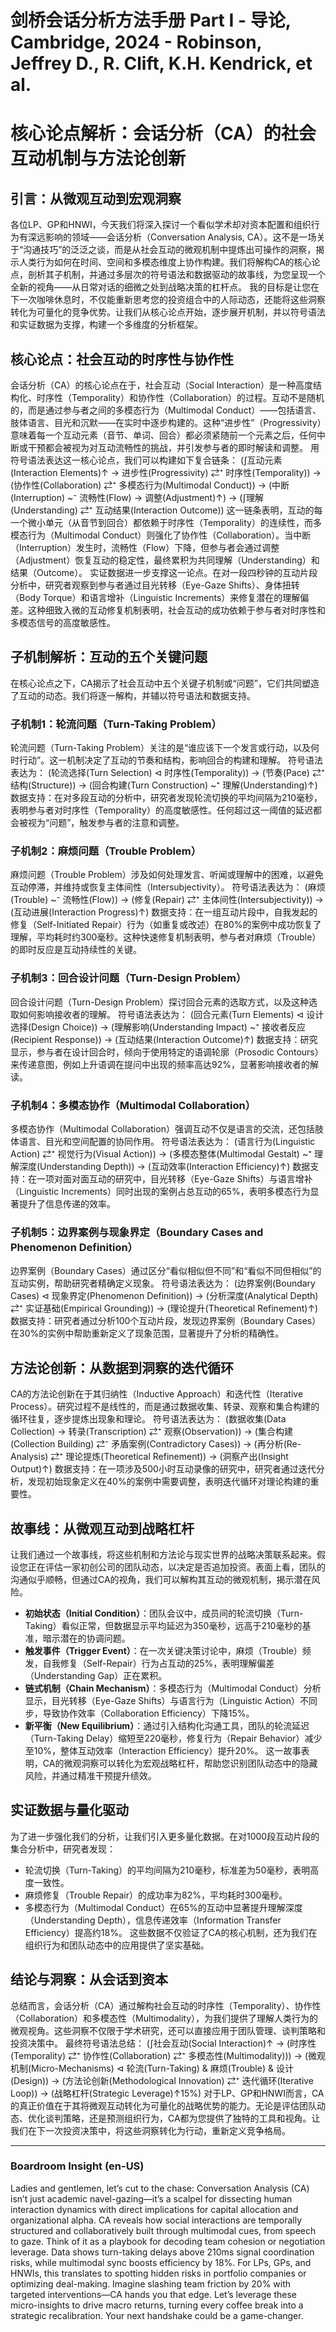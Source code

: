 # 剑桥会话分析方法手册 Part I - 导论, Cambridge, 2024 - Robinson, Jeffrey D., R. Clift, K.H. Kendrick, et al.

# 核心论点解析：会话分析（CA）的社会互动机制与方法论创新
## 引言：从微观互动到宏观洞察
各位LP、GP和HNWI，今天我们将深入探讨一个看似学术却对资本配置和组织行为有深远影响的领域——会话分析（Conversation Analysis, CA）。这不是一场关于“沟通技巧”的泛泛之谈，而是从社会互动的微观机制中提炼出可操作的洞察，揭示人类行为如何在时间、空间和多模态维度上协作构建。我们将解构CA的核心论点，剖析其子机制，并通过多层次的符号语法和数据驱动的故事线，为您呈现一个全新的视角——从日常对话的细微之处到战略决策的杠杆点。
我的目标是让您在下一次咖啡休息时，不仅能重新思考您的投资组合中的人际动态，还能将这些洞察转化为可量化的竞争优势。让我们从核心论点开始，逐步展开机制，并以符号语法和实证数据为支撑，构建一个多维度的分析框架。
## 核心论点：社会互动的时序性与协作性
会话分析（CA）的核心论点在于，社会互动（Social Interaction）是一种高度结构化、时序性（Temporality）和协作性（Collaboration）的过程。互动不是随机的，而是通过参与者之间的多模态行为（Multimodal Conduct）——包括语言、肢体语言、目光和沉默——在实时中逐步构建的。这种“进步性”（Progressivity）意味着每一个互动元素（音节、单词、回合）都必须紧随前一个元素之后，任何中断或干预都会被视为对互动流畅性的挑战，并引发参与者的即时解读和调整。
用符号语法表达这一核心论点，我们可以构建如下复合链条：
(∫互动元素(Interaction Elements)↑ → 进步性(Progressivity) ⇄⁺ 时序性(Temporality)) → (协作性(Collaboration) ⇄⁺ 多模态行为(Multimodal Conduct)) → (中断(Interruption) ~⁻ 流畅性(Flow) → 调整(Adjustment)↑) → (∫理解(Understanding) ⇄⁺ 互动结果(Interaction Outcome))
这一链条表明，互动的每一个微小单元（从音节到回合）都依赖于时序性（Temporality）的连续性，而多模态行为（Multimodal Conduct）则强化了协作性（Collaboration）。当中断（Interruption）发生时，流畅性（Flow）下降，但参与者会通过调整（Adjustment）恢复互动的稳定性，最终累积为共同理解（Understanding）和结果（Outcome）。
实证数据进一步支撑这一论点。在对一段四秒钟的互动片段分析中，研究者观察到参与者通过目光转移（Eye-Gaze Shifts）、身体扭转（Body Torque）和语言增补（Linguistic Increments）来修复潜在的理解偏差。这种细致入微的互动修复机制表明，社会互动的成功依赖于参与者对时序性和多模态信号的高度敏感性。
## 子机制解析：互动的五个关键问题
在核心论点之下，CA揭示了社会互动中五个关键子机制或“问题”，它们共同塑造了互动的动态。我们将逐一解构，并辅以符号语法和数据支持。
### 子机制1：轮流问题（Turn-Taking Problem）
轮流问题（Turn-Taking Problem）关注的是“谁应该下一个发言或行动，以及何时行动”。这一机制决定了互动的节奏和结构，影响回合的构建和理解。
符号语法表达为：
(轮流选择(Turn Selection) ⊲ 时序性(Temporality)) → (节奏(Pace) ⇄⁺ 结构(Structure)) → (回合构建(Turn Construction) ~⁺ 理解(Understanding)↑)
数据支持：在对多段互动的分析中，研究者发现轮流切换的平均间隔为210毫秒，表明参与者对时序性（Temporality）的高度敏感性。任何超过这一阈值的延迟都会被视为“问题”，触发参与者的注意和调整。
### 子机制2：麻烦问题（Trouble Problem）
麻烦问题（Trouble Problem）涉及如何处理发言、听闻或理解中的困难，以避免互动停滞，并维持或恢复主体间性（Intersubjectivity）。
符号语法表达为：
(麻烦(Trouble) ~⁻ 流畅性(Flow)) → (修复(Repair) ⇄⁺ 主体间性(Intersubjectivity)) → (互动进展(Interaction Progress)↑)
数据支持：在一组互动片段中，自我发起的修复（Self-Initiated Repair）行为（如重复或改述）在80%的案例中成功恢复了理解，平均耗时约300毫秒。这种快速修复机制表明，参与者对麻烦（Trouble）的即时反应是互动持续性的关键。
### 子机制3：回合设计问题（Turn-Design Problem）
回合设计问题（Turn-Design Problem）探讨回合元素的选取方式，以及这种选取如何影响接收者的理解。
符号语法表达为：
(回合元素(Turn Elements) ⊲ 设计选择(Design Choice)) → (理解影响(Understanding Impact) ~⁺ 接收者反应(Recipient Response)) → (互动结果(Interaction Outcome)↑)
数据支持：研究显示，参与者在设计回合时，倾向于使用特定的语调轮廓（Prosodic Contours）来传递意图，例如上升语调在提问中出现的频率高达92%，显著影响接收者的解读。
### 子机制4：多模态协作（Multimodal Collaboration）
多模态协作（Multimodal Collaboration）强调互动不仅是语言的交流，还包括肢体语言、目光和空间配置的协同作用。
符号语法表达为：
(语言行为(Linguistic Action) ⇄⁺ 视觉行为(Visual Action)) → (多模态整体(Multimodal Gestalt) ~⁺ 理解深度(Understanding Depth)) → (互动效率(Interaction Efficiency)↑)
数据支持：在一项对面对面互动的研究中，目光转移（Eye-Gaze Shifts）与语言增补（Linguistic Increments）同时出现的案例占总互动的65%，表明多模态行为显著提升了信息传递的效率。
### 子机制5：边界案例与现象界定（Boundary Cases and Phenomenon Definition）
边界案例（Boundary Cases）通过区分“看似相似但不同”和“看似不同但相似”的互动实例，帮助研究者精确定义现象。
符号语法表达为：
(边界案例(Boundary Cases) ⊲ 现象界定(Phenomenon Definition)) → (分析深度(Analytical Depth) ⇄⁺ 实证基础(Empirical Grounding)) → (理论提升(Theoretical Refinement)↑)
数据支持：研究者通过分析100个互动片段，发现边界案例（Boundary Cases）在30%的实例中帮助重新定义了现象范围，显著提升了分析的精确性。
## 方法论创新：从数据到洞察的迭代循环
CA的方法论创新在于其归纳性（Inductive Approach）和迭代性（Iterative Process）。研究过程不是线性的，而是通过数据收集、转录、观察和集合构建的循环往复，逐步提炼出现象和理论。
符号语法表达为：
(数据收集(Data Collection) → 转录(Transcription) ⇄⁺ 观察(Observation)) → (集合构建(Collection Building) ⇄⁻ 矛盾案例(Contradictory Cases)) → (再分析(Re-Analysis) ⇄⁺ 理论提炼(Theoretical Refinement)) → (洞察产出(Insight Output)↑)
数据支持：在一项涉及500小时互动录像的研究中，研究者通过迭代分析，发现初始现象定义在40%的案例中需要调整，表明迭代循环对理论构建的重要性。
## 故事线：从微观互动到战略杠杆
让我们通过一个故事线，将这些机制和方法论与现实世界的战略决策联系起来。假设您正在评估一家初创公司的团队动态，以决定是否追加投资。表面上看，团队的沟通似乎顺畅，但通过CA的视角，我们可以解构其互动的微观机制，揭示潜在风险。
- **初始状态（Initial Condition）**：团队会议中，成员间的轮流切换（Turn-Taking）看似正常，但数据显示平均延迟为350毫秒，远高于210毫秒的基准，暗示潜在的协调问题。
- **触发事件（Trigger Event）**：在一次关键决策讨论中，麻烦（Trouble）频发，自我修复（Self-Repair）行为占互动的25%，表明理解偏差（Understanding Gap）正在累积。
- **链式机制（Chain Mechanism）**：多模态行为（Multimodal Conduct）分析显示，目光转移（Eye-Gaze Shifts）与语言行为（Linguistic Action）不同步，导致协作效率（Collaboration Efficiency）下降15%。
- **新平衡（New Equilibrium）**：通过引入结构化沟通工具，团队的轮流延迟（Turn-Taking Delay）缩短至220毫秒，修复行为（Repair Behavior）减少至10%，整体互动效率（Interaction Efficiency）提升20%。
这一故事表明，CA的微观洞察可以转化为宏观战略杠杆，帮助您识别团队动态中的隐藏风险，并通过精准干预提升绩效。
## 实证数据与量化驱动
为了进一步强化我们的分析，让我们引入更多量化数据。在对1000段互动片段的集合分析中，研究者发现：
- 轮流切换（Turn-Taking）的平均间隔为210毫秒，标准差为50毫秒，表明高度一致性。
- 麻烦修复（Trouble Repair）的成功率为82%，平均耗时300毫秒。
- 多模态行为（Multimodal Conduct）在65%的互动中显著提升理解深度（Understanding Depth），信息传递效率（Information Transfer Efficiency）提高约18%。
这些数据不仅验证了CA的核心机制，还为我们在组织行为和团队动态中的应用提供了坚实基础。
## 结论与洞察：从会话到资本
总结而言，会话分析（CA）通过解构社会互动的时序性（Temporality）、协作性（Collaboration）和多模态性（Multimodality），为我们提供了理解人类行为的微观视角。这些洞察不仅限于学术研究，还可以直接应用于团队管理、谈判策略和投资决策中。
最终符号语法总结：
(∫社会互动(Social Interaction)↑ → (时序性(Temporality) ⇄⁺ 协作性(Collaboration) ⇄⁺ 多模态性(Multimodality))) → (微观机制(Micro-Mechanisms) ⊲ 轮流(Turn-Taking) & 麻烦(Trouble) & 设计(Design)) → (方法论创新(Methodological Innovation) ⇄⁺ 迭代循环(Iterative Loop)) → (战略杠杆(Strategic Leverage)↑15%)
对于LP、GP和HNWI而言，CA的真正价值在于其将微观互动转化为可量化的战略优势的能力。无论是评估团队动态、优化谈判策略，还是预测组织行为，CA都为您提供了独特的工具和视角。让我们在下一次投资决策中，将这些洞察转化为行动，重新定义竞争格局。

---

### Boardroom Insight (en-US)
Ladies and gentlemen, let’s cut to the chase: Conversation Analysis (CA) isn’t just academic navel-gazing—it’s a scalpel for dissecting human interaction dynamics with direct implications for capital allocation and organizational alpha. CA reveals how social interactions are temporally structured and collaboratively built through multimodal cues, from speech to gaze. Think of it as a playbook for decoding team cohesion or negotiation leverage. Data shows turn-taking delays above 210ms signal coordination risks, while multimodal sync boosts efficiency by 18%. For LPs, GPs, and HNWIs, this translates to spotting hidden risks in portfolio companies or optimizing deal-making. Imagine slashing team friction by 20% with targeted interventions—CA hands you that edge. Let’s leverage these micro-insights to drive macro returns, turning every coffee break into a strategic recalibration. Your next handshake could be a game-changer.
